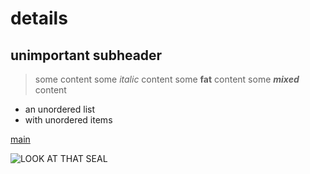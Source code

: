 # details

## unimportant subheader

> some content 
> some *italic* content
> some **fat** content
> some ***mixed*** content

- an unordered list
- with unordered items

[main](index.html)

![LOOK AT THAT SEAL](https://avatars.githubusercontent.com/u/183476994?v=4)